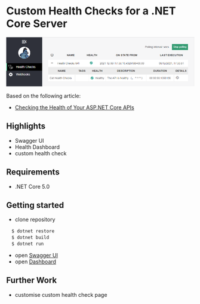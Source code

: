﻿# Custom Health Checks for a .NET Core Server

![Health Dashboard](dashboard.png)

Based on the following article:
* [Checking the Health of Your ASP.NET Core APIs](https://www.telerik.com/blogs/checking-health-aspnet-core-apis)

## Highlights
* Swagger UI
* Health Dashboard
* custom health check

## Requirements
* .NET Core 5.0

## Getting started
* clone repository
```bash
  $ dotnet restore
  $ dotnet build
  $ dotnet run
```
* open [Swagger UI](https://localhost:5001/swagger/index.html)
* open [Dashboard](https://localhost:5001/dashboard#/healthchecks)

## Further Work
* customise custom health check page

